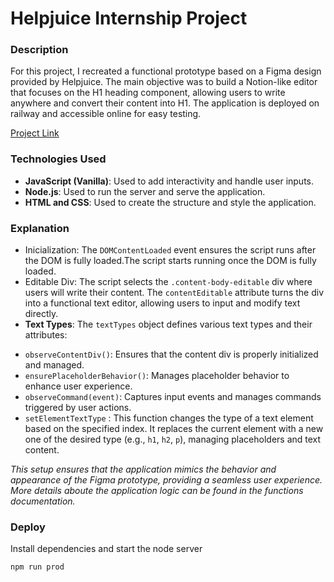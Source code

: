 # Helpjuice Internship Project

### Description

For this project, I recreated a functional prototype based on a Figma design provided by Helpjuice. The main objective was to build a Notion-like editor that focuses on the H1 heading component, allowing users to write anywhere and convert their content into H1. The application is deployed on railway and accessible online for easy testing.

[Project Link](https://yurihelpjuiceproject.up.railway.app/)

### Technologies Used

* **JavaScript (Vanilla)**: Used to add interactivity and handle user inputs.
* **Node.js**: Used to run the server and serve the application.
* **HTML and CSS**: Used to create the structure and style the application.

### Explanation

- Inicialization: The `DOMContentLoaded` event ensures the script runs after the DOM is fully loaded.The script starts running once the DOM is fully loaded.
- Editable Div: The script selects the `.content-body-editable` div where users will write their content. The `contentEditable` attribute turns the div into a functional text editor, allowing users to input and modify text directly.
- **Text Types**: The `textTypes` object defines various text types and their attributes:

* `observeContentDiv()`: Ensures that the content div is properly initialized and managed.
* `ensurePlaceholderBehavior()`: Manages placeholder behavior to enhance user experience.
* `observeCommand(event)`: Captures input events and manages commands triggered by user actions.
* `setElementTextType` : This function changes the type of a text element based on the specified index. It replaces the current element with a new one of the desired type (e.g., `h1`, `h2`, `p`), managing placeholders and text content.

*This setup ensures that the application mimics the behavior and appearance of the Figma prototype, providing a seamless user experience.  More details aboute the application logic can be found in the functions documentation.*

### Deploy

Install dependencies and start the node server

```
npm run prod
```
